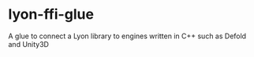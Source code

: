 # lyon-ffi-glue
A glue to connect a Lyon library to engines written in C++ such as Defold and Unity3D
